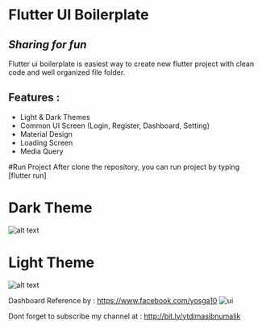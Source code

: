 # Flutter UI Boilerplate
## _Sharing for fun_

Flutter ui boilerplate is easiest way to create new flutter project with clean code and well organized file folder.

## Features : 
- Light & Dark Themes
- Common UI Screen (Login, Register, Dashboard, Setting)
- Material Design
- Loading Screen
- Media Query

#Run Project
After clone the repository, you can run project by typing [flutter run]

# Dark Theme
![alt text](https://github.com/dimas-ibnu/flutter-ui-boilerplate/blob/master/screenshot/DARK%20THEME/dashboard.png?raw=true")

# Light Theme
![alt text](https://github.com/dimas-ibnu/flutter-ui-boilerplate/blob/master/screenshot/LIGHT%20THEME/dashboard.png?raw=true")

Dashboard Reference by : https://www.facebook.com/yosga10
![ui](https://user-images.githubusercontent.com/49100522/117755405-5779ff80-b246-11eb-8053-1fd4d3038ecf.jpg)

Dont forget to subscribe my channel at : 
http://bit.ly/ytdimasibnumalik
